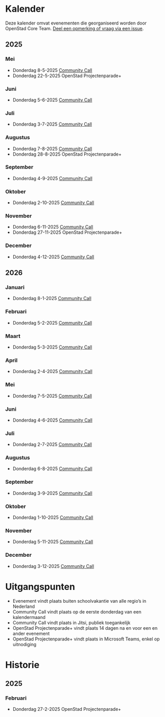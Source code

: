 # Kalender

Deze kalender omvat evenementen die georganiseerd worden door OpenStad Core Team. [Deel een opmerking of vraag via een issue](https://github.com/openstad/openstad-headless/blob/main/CONTRIBUTING.md).

## 2025
### Mei
- Donderdag 8-5-2025 [Community Call](https://meet.jit.si/OpenStadCommunityCall)
- Donderdag 22-5-2025 OpenStad Projectenparade+
### Juni
- Donderdag 5-6-2025 [Community Call](https://meet.jit.si/OpenStadCommunityCall)
### Juli
- Donderdag 3-7-2025 [Community Call](https://meet.jit.si/OpenStadCommunityCall)
### Augustus
- Donderdag 7-8-2025 [Community Call](https://meet.jit.si/OpenStadCommunityCall)
- Donderdag 28-8-2025 OpenStad Projectenparade+
### September
- Donderdag 4-9-2025 [Community Call](https://meet.jit.si/OpenStadCommunityCall)
### Oktober
- Donderdag 2-10-2025 [Community Call](https://meet.jit.si/OpenStadCommunityCall)
### November
- Donderdag 6-11-2025 [Community Call](https://meet.jit.si/OpenStadCommunityCall)
- Donderdag 27-11-2025 OpenStad Projectenparade+
### December
- Donderdag 4-12-2025 [Community Call](https://meet.jit.si/OpenStadCommunityCall)

## 2026
### Januari
- Donderdag 8-1-2025 [Community Call](https://meet.jit.si/OpenStadCommunityCall)
### Februari
- Donderdag 5-2-2025 [Community Call](https://meet.jit.si/OpenStadCommunityCall)
### Maart
- Donderdag 5-3-2025 [Community Call](https://meet.jit.si/OpenStadCommunityCall)
### April
- Donderdag 2-4-2025 [Community Call](https://meet.jit.si/OpenStadCommunityCall)
### Mei
- Donderdag 7-5-2025 [Community Call](https://meet.jit.si/OpenStadCommunityCall)
### Juni
- Donderdag 4-6-2025 [Community Call](https://meet.jit.si/OpenStadCommunityCall)
### Juli
- Donderdag 2-7-2025 [Community Call](https://meet.jit.si/OpenStadCommunityCall)
### Augustus
- Donderdag 6-8-2025 [Community Call](https://meet.jit.si/OpenStadCommunityCall)
### September
- Donderdag 3-9-2025 [Community Call](https://meet.jit.si/OpenStadCommunityCall)
### Oktober
- Donderdag 1-10-2025 [Community Call](https://meet.jit.si/OpenStadCommunityCall)
### November
- Donderdag 5-11-2025 [Community Call](https://meet.jit.si/OpenStadCommunityCall)
### December
- Donderdag 3-12-2025 [Community Call](https://meet.jit.si/OpenStadCommunityCall)

# Uitgangspunten
- Evenement vindt plaats buiten schoolvakantie van alle regio’s in Nederland
- Community Call vindt plaats op de eerste donderdag van een kalendermaand
- Community Call vindt plaats in Jitsi, publiek toegankelijk
- OpenStad Projectenparade+ vindt plaats 14 dagen na en voor een en ander evenement
- OpenStad Projectenparade+ vindt plaats in Microsoft Teams, enkel op uitnodiging

# Historie
## 2025
### Februari
- Donderdag 27-2-2025 OpenStad Projectenparade+
